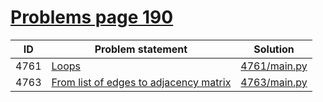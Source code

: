 # [Problems page 190](https://www.e-olymp.com/en/problems?page=190)


| ID   | Problem statement                                                                  | Solution                     |
|------|------------------------------------------------------------------------------------|------------------------------|
| 4761 | [Loops](https://www.e-olymp.com/en/problems/4761)                                  | [4761/main.py](4761/main.py) |
| 4763 | [From list of edges to adjacency matrix](https://www.e-olymp.com/en/problems/4763) | [4763/main.py](4763/main.py) |

